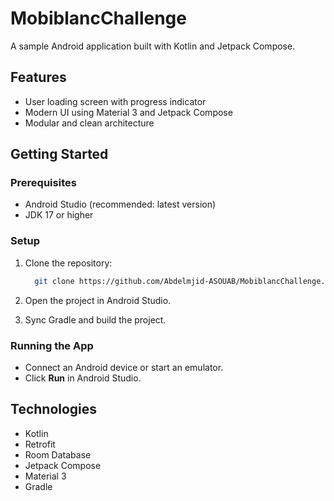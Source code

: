 # MobiblancChallenge

A sample Android application built with Kotlin and Jetpack Compose.

## Features

- User loading screen with progress indicator
- Modern UI using Material 3 and Jetpack Compose
- Modular and clean architecture

## Getting Started

### Prerequisites

- Android Studio (recommended: latest version)
- JDK 17 or higher


### Setup

1. Clone the repository:
    ```bash
      git clone https://github.com/Abdelmjid-ASOUAB/MobiblancChallenge.git
    ```

2. Open the project in Android Studio.
3. Sync Gradle and build the project.

### Running the App

- Connect an Android device or start an emulator.
- Click **Run** in Android Studio.

## Technologies

- Kotlin
- Retrofit
- Room Database
- Jetpack Compose
- Material 3
- Gradle